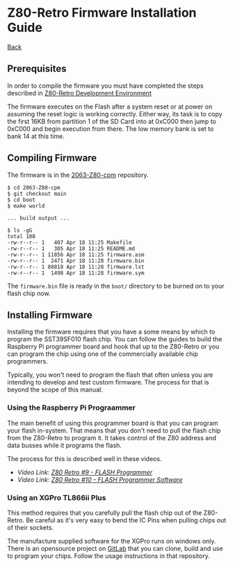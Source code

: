 # Z80-Retro Firmware Installation Guide

[Back](./README.md)

## Prerequisites

In order to compile the firmware you must have completed the steps described in
[Z80-Retro Development Environment](./Z80-RETRO-DEVEVELOPMENT.md)

The firmware executes on the Flash after a system reset or at power on assuming
the reset logic is working correctly.  Either way, its task is to copy the
first 16KB from partition 1 of the SD Card into at 0xC000 then
jump to 0xC000 and begin execution from there.  The low memory bank is set to
bank 14 at this time.

## Compiling Firmware

The firmware is in the [2063-Z80-cpm](https://github.com/Z80-Retro/2063-Z80-cpm.git)
repository.

```text
$ cd 2063-Z80-cpm
$ git checkout main
$ cd boot
$ make world

... build output ...

$ ls -gG
total 108
-rw-r--r-- 1   407 Apr 18 11:25 Makefile
-rw-r--r-- 1   305 Apr 18 11:25 README.md
-rw-r--r-- 1 11856 Apr 18 11:25 firmware.asm
-rw-r--r-- 1  2471 Apr 18 11:28 firmware.bin
-rw-r--r-- 1 80818 Apr 18 11:28 firmware.lst
-rw-r--r-- 1  1498 Apr 18 11:28 firmware.sym
```

The `firmware.bin` file is ready in the `boot/` directory to be burned on to
your flash chip now.

## Installing Firmware

Installing the firmware requires that you have a some means by which to program
the SST39SF010 flash chip.  You can follow the guides to build the Raspberry Pi
programmer board and hook that up to the Z80-Retro or you can program the chip
using one of the commercially available chip programmers.

Typically, you won't need to program the flash that often unless you are
intending to develop and test custom firmware.  The process for that is beyond
the scope of this manual.

### Using the Raspberry Pi Prograammer

The main benefit of using this programmer board is that you can program your
flash in-system.  That means that you don't need to pull the flash chip from the
Z80-Retro to program it.  It takes control of the Z80 address and data busses
while it programs the flash.

The process for this is described well in these videos.

- _Video Link:  [Z80 Retro #9 - FLASH Programmer](https://youtu.be/7DjiD5pvCqc)_
- _Video Link: [Z80 Retro #10 - FLASH Programmer Software](https://youtu.be/w5LYCHml4A8)_

### Using an XGPro TL866ii Plus

This method requires that you carefully pull the flash chip out of the
Z80-Retro.  Be careful as it's very easy to bend the IC Pins when pulling chips
out of their sockets.

The manufacture supplied software for the XGPro runs on windows only.  There is
an opensource project on [GitLab](https://gitlab.com/DavidGriffith/minipro) that
you can clone, build and use to program your chips.  Follow the usage
instructions in that repository.
